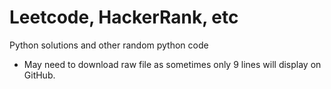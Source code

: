 # Leetcode, HackerRank, etc
Python solutions and other random python code

- May need to download raw file as sometimes only 9 lines will display on GitHub.
